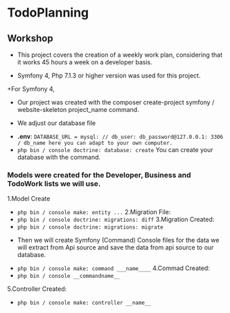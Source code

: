 # TodoPlanning
## Workshop


+ This project covers the creation of a weekly work plan, considering that it works 45 hours a week on a developer basis.

+ Symfony 4, Php 7.1.3 or higher version was used for this project.

+For Symfony 4,
- Our project was created with the composer create-project symfony / website-skeleton project_name command.

+ We adjust our database file
- **.env**: `DATABASE_URL = mysql: // db_user: db_password@127.0.0.1: 3306 / db_name here you can adapt to your own computer.`
- `php bin / console doctrine: database: create`
You can create your database with the command.

### Models were created for the Developer, Business and TodoWork lists we will use.
1.Model Create
- `php bin / console make: entity ...`
2.Migration File:
- `php bin / console doctrine: migrations: diff`
3.Migration Created:
- `php bin / console doctrine: migrations: migrate`

+ Then we will create Symfony (Command) Console files for the data we will extract from Api source and save the data from api source to our database.
- `php bin / console make: command ___name____`
4.Commad Created:
- `php bin / console __commandname__`

5.Controller Created:
- `php bin / console make: controller __name__`
